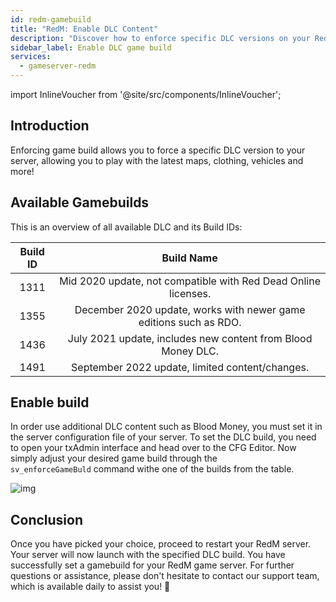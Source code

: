 ```yaml
---
id: redm-gamebuild
title: "RedM: Enable DLC Content"
description: "Discover how to enforce specific DLC versions on your RedM server for the latest maps, vehicles, and content → Learn more now"
sidebar_label: Enable DLC game build
services:
  - gameserver-redm
---
```


import InlineVoucher from '@site/src/components/InlineVoucher';

## Introduction

Enforcing game build allows you to force a specific DLC version to your server, allowing you to play with the latest maps, clothing, vehicles and more! 

<InlineVoucher />

## Available Gamebuilds

This is an overview of all available DLC and its Build IDs: 

| Build ID |                          Build Name                          |
| :------: | :----------------------------------------------------------: |
|   1311   | Mid 2020 update, not compatible with Red Dead Online licenses. |
|   1355   | December 2020 update, works with newer game editions such as RDO. |
|   1436   | July 2021 update, includes new content from Blood Money DLC. |
|   1491   |       September 2022 update, limited content/changes.        |




## Enable build

In order use additional DLC content such as Blood Money, you must set it in the server configuration file of your server. To set the DLC build, you need to open your txAdmin interface and head over to the CFG Editor. Now simply adjust your desired game build  through the `sv_enforceGameBuld` command withe one of the builds from the table.

![img](https://screensaver01.zap-hosting.com/index.php/s/YoRFMoHxdSNydoD/preview)



## Conclusion

Once you have picked your choice, proceed to restart your RedM server. Your server will now launch with the specified DLC build. You have successfully set a gamebuild for your RedM game server. For further questions or assistance, please don't hesitate to contact our support team, which is available daily to assist you! 🙂

<InlineVoucher />
